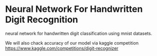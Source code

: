 # Neural Network For Handwritten Digit Recognition
neural network for handwritten digit classification using mnist datasets.

We will also chack accuracy of our model via kaggle competition https://www.kaggle.com/competitions/digit-recognizer
